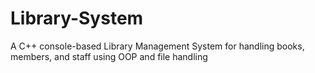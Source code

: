 # Library-System
A C++ console-based Library Management System for handling books, members, and staff using OOP and file handling
